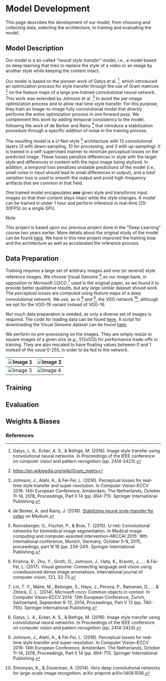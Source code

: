 # Model Development

This page describes the development of our model, from choosing and 
collecting data, selecting the architecture, to training and evaluating the
model.

## Model Description

Our model is a so-called _"neural style transfer"_ model, i.e., a model 
based on deep learning that tries to replace the style of a video or an 
image by another style while keeping the content intact.

Our model is based on the pioneer work of Gatys et al. [^1], which 
introduced an optimization process for style transfer through the use of 
Gram matrices [^2] on the feature maps of a large pre-trained convolutional
neural network. This work was extended by Johnson et al. [^3] to avoid the 
per-image optimization process and to allow real-time style transfer. For 
this purpose, they train an image-to-image fully convolutional model that 
directly performs the entire optimization process in one forward pass. We 
complement this work by adding temporal consistency to the model, following 
the work of de Berker and Rainy [^4] that introduce a stabilization 
procedure through a specific addition of noise in the training process.

The resulting model is a U-Net-style [^5] architecture with 13 
convolutional layers (3 with down-sampling, 10 for processing, and 3 with
up-sampling). It is trained in a self-supervised manner to minimize 
_perceptual_ losses on the predicted image. These losses penalize 
differences in style with the target style and differences in content with
the input image being stylized. In addition, a _temporal_ loss penalizes 
unstable predictions of the model (i.e., small noise in input should lead 
to small differences in output), and a _total variation_ loss is used to
smooth the output and avoid high-frequency artifacts that are common in 
that field. 

One trained model encapsulates **_one_** given style and transforms 
input images so that their content stays intact while the style changes. A 
model can be trained in under 1 hour and perform inference 
in real-time (25-30FPS) on a single GPU. 

> [!NOTE]
> This project is based upon our previous project done in the "Deep Learning" 
> course two years earlier. More details about the original study of the 
> model can be found [here](https://github.com/iSach/video-nst). We have 
> in this new project improved the training loop and the architecture as well 
> as accelerated the inference process.

## Data Preparation

Training requires a large set of arbitrary images and one (or several) 
style reference images. We choose Visual Genome [^6] as our image bank, in 
opposition to Microsoft COCO [^7] used in the original paper, as we found 
it to provide better qualitative results, but any large similar dataset 
should work. The _perceptual_ losses are computed using feature maps of a deep
convolutional network. We use, as in [^1] and [^3], the VGG network [^8], 
although we opt for the VGG-19 variant instead of VGG-16.

Not much data preparation is needed, as only a diverse set of images is 
required. The code for loading data can be found [here](clipmorph/data/genome_loader.py).
A script for downloading the Visual Genome dataset can be found [here](clipmorph/training_data/download_genome.sh).

We perform no pre-processing on the images. They are simply resize to 
square images of a given size (e.g., 512x512) for performance trade-offs in 
training. They are also rescaled to have floating values between 0 and 1 
instead of the usual 0-255, in order to be fed to the network.

| ![Image 1](.github/assets/visual_genome/2.png) | ![Image 2](.github/assets/visual_genome/3.png) |
|-----------------------------------------------|-----------------------------------------------|
| ![Image 3](.github/assets/visual_genome/4.png) | ![Image 4](.github/assets/visual_genome/5.png) |



## Training

## Evaluation

## Weights & Biases



### References
[^1]: Gatys, L. A., Ecker, A. S., & Bethge, M. (2016). Image style transfer using convolutional neural networks. In Proceedings of the IEEE conference on computer vision and pattern recognition (pp. 2414-2423).
[^2]: https://en.wikipedia.org/wiki/Gram_matrix
[^3]: Johnson, J., Alahi, A., & Fei-Fei, L. (2016). Perceptual losses for 
real-time style transfer and super-resolution. In Computer Vision–ECCV 2016: 14th European Conference, Amsterdam, The Netherlands, October 11-14, 2016, Proceedings, Part II 14 (pp. 694-711). Springer International Publishing.
[^4]: de Berker, A. and Rainy, J. (2018). [Stabilizing neural style-transfer 
for video](https://medium.com/element-ai-research-lab/stabilizing-neural-style-transfer-for-video-62675e203e42) on Medium.
[^5]: Ronneberger, O., Fischer, P., & Brox, T. (2015). U-net: Convolutional networks for biomedical image segmentation. In Medical image computing and computer-assisted intervention–MICCAI 2015: 18th international conference, Munich, Germany, October 5-9, 2015, proceedings, part III 18 (pp. 234-241). Springer International Publishing.
[^6]: Krishna, R., Zhu, Y., Groth, O., Johnson, J., Hata, K., Kravitz, J., ... & Fei-Fei, L. (2017). Visual genome: Connecting language and vision using crowdsourced dense image annotations. International journal of computer vision, 123, 32-73.
[^7]: Lin, T. Y., Maire, M., Belongie, S., Hays, J., Perona, P., Ramanan, D., ... & Zitnick, C. L. (2014). Microsoft coco: Common objects in context. In Computer Vision–ECCV 2014: 13th European Conference, Zurich, Switzerland, September 6-12, 2014, Proceedings, Part V 13 (pp. 740-755). Springer International Publishing.
[^8]: Simonyan, K., & Zisserman, A. (2014). Very deep convolutional networks for large-scale image recognition. arXiv preprint arXiv:1409.1556.